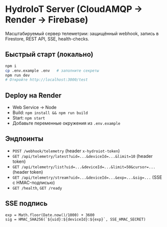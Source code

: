 # HydroIoT Server (CloudAMQP → Render → Firebase)

Масштабируемый сервер телеметрии: защищённый webhook, запись в Firestore, REST API, SSE, health-checks.

## Быстрый старт (локально)
```bash
npm i
cp .env.example .env   # заполните секреты
npm run dev
# Откройте http://localhost:3000/test
```

## Deploy на Render
- Web Service → Node
- Build: `npm install && npm run build`
- Start: `npm start`
- Добавьте переменные окружения из `.env.example`

## Эндпоинты
- `POST /webhook/telemetry` (header `x-hydroiot-token`)
- `GET /api/telemetry/latest?uid=...&deviceId=...&limit=10` (header token)
- `GET /api/telemetry/list?uid=...&deviceId=...&limit=50&cursor=...` (header token)
- `GET /api/telemetry/stream?uid=...&deviceId=...&exp=...&sig=...` (SSE с HMAC-подписью)
- `GET /health`, `GET /ready`

## SSE подпись
```
exp = Math.floor(Date.now()/1000) + 3600
sig = HMAC_SHA256(`${uid}:${deviceId}:${exp}`, SSE_HMAC_SECRET)
```

